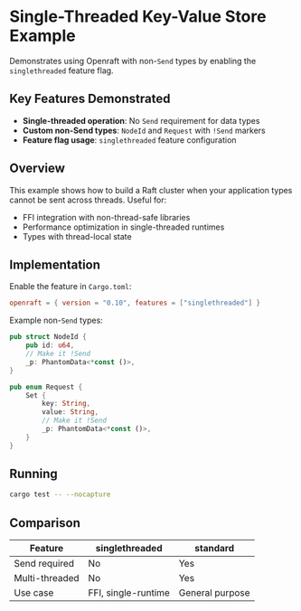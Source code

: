# Single-Threaded Key-Value Store Example

Demonstrates using Openraft with non-`Send` types by enabling the `singlethreaded` feature flag.

## Key Features Demonstrated

- **Single-threaded operation**: No `Send` requirement for data types
- **Custom non-Send types**: `NodeId` and `Request` with `!Send` markers
- **Feature flag usage**: `singlethreaded` feature configuration

## Overview

This example shows how to build a Raft cluster when your application types cannot be sent across threads. Useful for:
- FFI integration with non-thread-safe libraries
- Performance optimization in single-threaded runtimes
- Types with thread-local state

## Implementation

Enable the feature in `Cargo.toml`:
```toml
openraft = { version = "0.10", features = ["singlethreaded"] }
```

Example non-`Send` types:
```rust
pub struct NodeId {
    pub id: u64,
    // Make it !Send
    _p: PhantomData<*const ()>,
}

pub enum Request {
    Set {
        key: String,
        value: String,
        // Make it !Send
        _p: PhantomData<*const ()>,
    }
}
```

## Running

```bash
cargo test -- --nocapture
```

## Comparison

| Feature | singlethreaded | standard |
|---------|---------------|----------|
| Send required | No | Yes |
| Multi-threaded | No | Yes |
| Use case | FFI, single-runtime | General purpose |